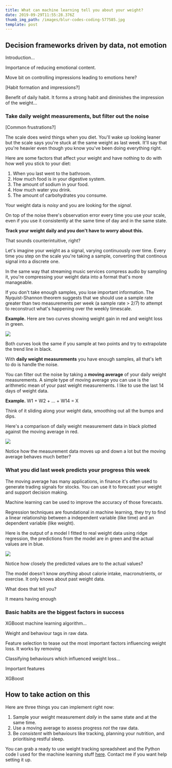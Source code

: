 ```yaml
---
title: What can machine learning tell you about your weight?
date: 2019-09-29T11:55:28.376Z
thumb_img_path: /images/blur-codes-coding-577585.jpg
template: post
---
```

## Decision frameworks driven by data, not emotion

Introduction...

Importance of reducing emotional content.

Move bit on controlling impressions leading to emotions here?

\[Habit formation and impressions?]

Benefit of daily habit. It forms a strong habit and diminishes the impression of the weight...

### Take daily weight measurements, but filter out the noise

\[Common frustrations?]

The scale does weird things when you diet. You'll wake up looking leaner but the scale says you're stuck at the same weight as last week. It'll say that you're heavier even though you know you've been doing everything right.

Here are some factors that affect your weight and have nothing to do with how well you stick to your diet:

1. When you last went to the bathroom.
2. How much food is in your digestive system.
3. The amount of sodium in your food.
4. How much water you drink.
5. The amount of carbohydrates you consume.

Your weight data is _noisy_ and you are looking for the _signal_.

On top of the noise there's observation error every time you use your scale, even if you use it consistently at the same time of day and in the same state.

**Track your weight daily and you don't have to worry about this.**

That sounds counterintuitive, right?

Let's imagine your weight as a signal, varying continuously over time. Every time you step on the scale you're taking a sample, converting that continous signal into a discrete one.

In the same way that streaming music services compress audio by sampling it, you're compressing your weight data into a format that's more manageable.

If you don't take enough samples, you lose important information. The Nyquist-Shannon theorem suggests that we should use a sample rate greater than two measurements per week (a sample rate > 2/7) to attempt to reconstruct what's happening over the weekly timescale.

**Example.** Here are two curves showing weight gain in red and weight loss in green.

![](/images/untitled-design-3.png)

Both curves look the same if you sample at two points and try to extrapolate the trend line in black.

With **daily weight measurements** you have enough samples, all that's left to do is handle the noise.

You can filter out the noise by taking a **moving average** of your daily weight measurements. A simple type of moving average you can use is the arithmetic mean of your past weight measurements. I like to use the last 14 days of weight data.

**Example.** W1 + W2 + ... + W14 = X 

Think of it sliding along your weight data, smoothing out all the bumps and dips.

Here's a comparison of daily weight measurement data in black plotted against the moving average in red.

![](/images/ma.png)

Notice how the measurement data moves up and down a lot but the moving average behaves much better?

### What you did last week predicts your progress this week

The moving average has many applications, in finance it's often used to generate trading signals for stocks. You can use it to forecast your weight and support decision making.

Machine learning can be used to improve the accuracy of those forecasts.

Regression techniques are foundational in machine learning, they try to find a linear relationship between a independent variable (like time) and an dependent variable (like weight).

Here is the output of a model I fitted to real weight data using ridge regression, the predictions from the model are in green and the actual values are in blue.

![](/images/model.png)

Notice how closely the predicted values are to the actual values?

The model doesn't know _anything_ about calorie intake, macronutrients, or exercise. It only knows about past weight data.

What does that tell you?

It means having enough 

### Basic habits are the biggest factors in success



XGBoost machine learning algorithm...

Weight and behaviour tags in raw data.

Feature selection to tease out the most important factors influencing weight loss. It works by removing 

Classifying behaviours which influenced weight loss...

Important features

XGBoost

## How to take action on this

Here are three things you can implement right now:

1. Sample your weight measurement _daily_ in the same state and at the same time.
2. Use a moving average to assess progress _not_ the raw data.
3. Be _consistent_ with behaviours like tracking, planning your nutrition, and prioritising restful sleep.

You can grab a ready to use weight tracking spreadsheet and the Python code I used for the machine learning stuff [here](https://drive.google.com/open?id=1pTS0x-9m8XKafIuUMQi7fvN1gglt9jLY). Contact me if you want help setting it up.

